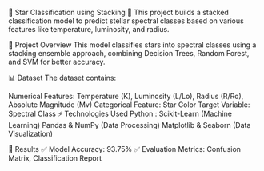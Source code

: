 🌟 Star Classification using Stacking
🚀 This project builds a stacked classification model to predict stellar spectral classes based on various features like temperature, luminosity, and radius.

📌 Project Overview
This model classifies stars into spectral classes using a stacking ensemble approach, combining Decision Trees, Random Forest, and SVM for better accuracy.

📊 Dataset
The dataset contains:

Numerical Features: Temperature (K), Luminosity (L/Lo), Radius (R/Ro), Absolute Magnitude (Mv)
Categorical Feature: Star Color
Target Variable: Spectral Class
⚡ Technologies Used
Python : 
Scikit-Learn (Machine Learning)
Pandas & NumPy (Data Processing)
Matplotlib & Seaborn (Data Visualization)

🎯 Results
✅ Model Accuracy: 93.75%
✅ Evaluation Metrics: Confusion Matrix, Classification Report
